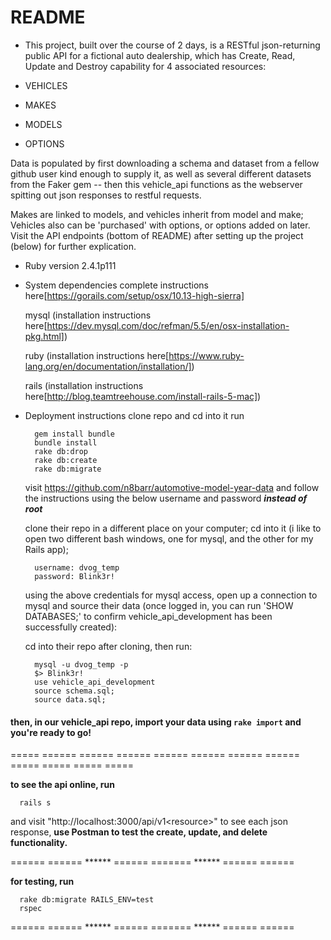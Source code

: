 # README

* This project, built over the course of 2 days, is a RESTful json-returning public API for a fictional auto dealership, which has Create, Read, Update and Destroy capability for 4 associated resources:

* VEHICLES
* MAKES
* MODELS
* OPTIONS

Data is populated by first downloading a schema and dataset from a fellow github user kind enough to supply it, as well as several different datasets from the Faker gem -- then this vehicle_api functions as the webserver spitting out json responses to restful requests.

Makes are linked to models, and vehicles inherit from model and make; Vehicles also can be 'purchased' with options, or options added on later. Visit the API endpoints (bottom of README) after setting up the project (below) for further explication.

* Ruby version 2.4.1p111

* System dependencies
  complete instructions here[https://gorails.com/setup/osx/10.13-high-sierra]

    mysql (installation instructions here[https://dev.mysql.com/doc/refman/5.5/en/osx-installation-pkg.html])

    ruby (installation instructions here[https://www.ruby-lang.org/en/documentation/installation/])

    rails (installation instructions here[http://blog.teamtreehouse.com/install-rails-5-mac])

* Deployment instructions
  clone repo and cd into it
  run
  ```shell
    gem install bundle
    bundle install
    rake db:drop
    rake db:create
    rake db:migrate
  ```

  visit https://github.com/n8barr/automotive-model-year-data and follow the instructions using the below username and password ***instead of root***

  clone their repo in a different place on your computer; cd into it (i like to open two different bash windows, one for mysql, and the other for my Rails app);

  ```shell
    username: dvog_temp
    password: Blink3r!
  ```
  using the above credentials for mysql access, open up a connection to mysql and source their data (once logged in, you can run 'SHOW DATABASES;' to confirm vehicle_api_development has been successfully created):

  cd into their repo after cloning, then run:
  ```shell
    mysql -u dvog_temp -p
    $> Blink3r!
    use vehicle_api_development
    source schema.sql;
    source data.sql;
  ```
#### then, in our vehicle_api repo, import your data using `rake import` and you're ready to go!

  ===== ====== ====== ====== ====== ====== ====== ====== ===== ===== ===== =====

  **to see the api online, run**
  ```shell
    rails s
  ```
  and visit "http://localhost:3000/api/v1\<resource\>" to see each json response,
  **use Postman to test the create, update, and delete functionality.**


====== ======    ******   ====== =======    ******    ====== ======


  **for testing, run**
  ```shell
    rake db:migrate RAILS_ENV=test
    rspec
  ```


====== ======    ******   ====== =======    ******    ====== ======
